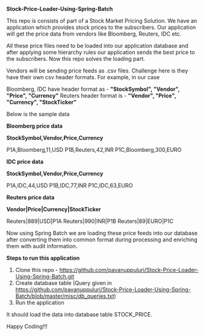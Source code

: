 **Stock-Price-Loader-Using-Spring-Batch**

This repo is consists of part of a Stock Market Pricing Solution.
We have an application which provides stock prices to the subscribers.
Our application will get the price data from vendors like Bloomberg, Reuters, IDC etc.

All these price files need to be loaded into our application database and after applying some hierarchy rules our application sends the best price to the subscribers.
Now this repo solves the loading part.

Vendors will be sending price feeds as .csv files. Challenge here is they have their own csv header formats.
For example, in our case 

Bloomberg, IDC have header format as - 
**"StockSymbol", "Vendor", "Price", "Currency"**
Reuters header format is - 
**"Vendor", "Price", "Currency", "StockTicker"**

Below is the sample data

**Bloomberg price data**

**StockSymbol,Vendor,Price,Currency**

P1A,Bloomberg,11,USD
P1B,Reuters,42,INR
P1C,Bloomberg,300,EURO

**IDC price data**

**StockSymbol,Vendor,Price,Currency**

P1A,IDC,44,USD
P1B,IDC,77,INR
P1C,IDC,63,EURO

**Reuters price data**

**Vendor|Price|Currency|StockTicker**

Reuters|889|USD|P1A
Reuters|990|INR|P1B
Reuters|89|EURO|P1C

Now using Spring Batch we are loading these price feeds into our database after converting them 
into common format during processing and enriching them with audit information.


**Steps to run this application**
1. Clone this repo - https://github.com/pavanuppuluri/Stock-Price-Loader-Using-Spring-Batch.git
2. Create database table (Query given in https://github.com/pavanuppuluri/Stock-Price-Loader-Using-Spring-Batch/blob/master/misc/db_queries.txt)
3. Run the application

It should load the data into database table STOCK_PRICE.

Happy Coding!!!


